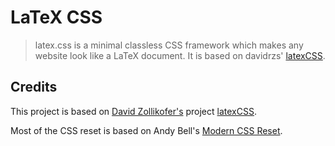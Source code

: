 # LaTeX CSS

> latex.css is a minimal classless CSS framework which makes any website look like a LaTeX document. It is based on davidrzs' [latexCSS](https://github.com/davidrzs/latexcss).


## Credits

This project is based on [David Zollikofer's](https://github.com/davidrzs) project [latexCSS](https://github.com/davidrzs).

Most of the CSS reset is based on Andy Bell's [Modern CSS Reset](https://hankchizljaw.com/wrote/a-modern-css-reset/). 
